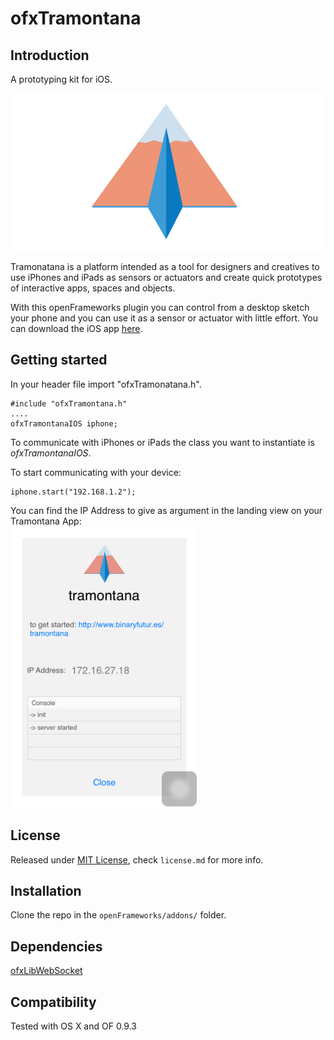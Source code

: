 ofxTramontana
=====================================


Introduction
------------

A prototyping kit for iOS.

<img src="media/tramontanaBanner.jpg" alt="" width="600px"/>

Tramonatana is a platform intended as a tool for designers and creatives to use iPhones and iPads as sensors or actuators and create quick prototypes of interactive apps, spaces and objects.

With this openFrameworks plugin you can control from a desktop sketch your phone and you can use it as a sensor or actuator with little effort. You can download the iOS app [here](https://itunes.apple.com/us/app/tramontana/id1121069555?ls=1&mt=8).

Getting started
------------

In your header file import "ofxTramonatana.h".

~~~~ 
#include "ofxTramontana.h"
....
ofxTramontanaIOS iphone;
~~~~ 
To communicate with iPhones or iPads the class you want to instantiate is _ofxTramontanaIOS_.

To start communicating with your device:

~~~~ 
iphone.start("192.168.1.2");
~~~~ 

You can find the IP Address to give as argument in the landing view on your Tramontana App:<br/>
<img src="media/iphoneScreen.png" width="300px" />



License
-------
Released under [MIT License](https://en.wikipedia.org/wiki/MIT_License), check `license.md` for more info.

Installation
------------
Clone the repo in the `openFrameworks/addons/` folder.

Dependencies
------------
[ofxLibWebSocket](https://github.com/robotconscience/ofxLibwebsockets)

Compatibility
------------
Tested with OS X and OF 0.9.3



